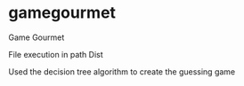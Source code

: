 # gamegourmet
Game Gourmet 

File execution in path Dist

Used the decision tree algorithm to create the guessing game
